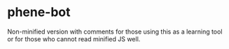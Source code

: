 # phene-bot

Non-minified version with comments for those using this as a learning tool or for those who cannot read minified JS well.